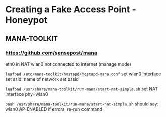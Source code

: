 ﻿# Creating a Fake Access Point - Honeypot
## MANA-TOOLKIT
### https://github.com/sensepost/mana

eth0 in NAT
wlan0 not connected to internet (manage mode)

`leafpad /etc/mana-toolkit/hostapd/hostapd-mana.conf`
	set wlan0 interface
	set ssid: name of network
	set bssid

`leafpad /usr/share/mana-toolkit/run-mana/start-nat-simple.sh`
	set NAT interface
	phy=wlan0

`bash /usr/share/mana-toolkit/run-mana/start-nat-simple.sh`
	should say: wlan0 AP-ENABLED
	if errors, re-run command






